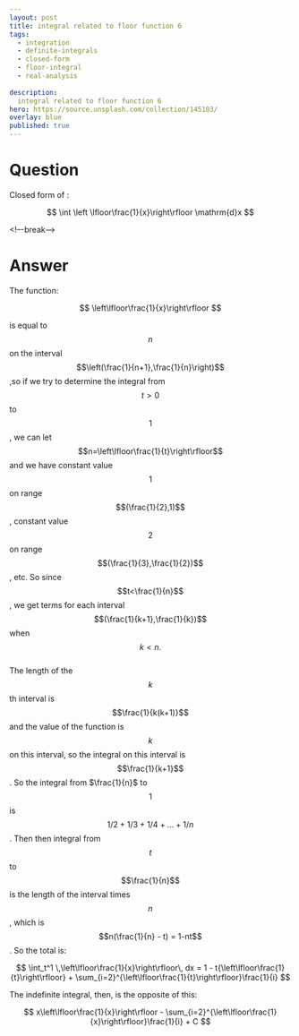 ```yaml
---
layout: post
title: integral related to floor function 6
tags:
  - integration   
  - definite-integrals
  - closed-form
  - floor-integral
  - real-analysis
  
description:  
  integral related to floor function 6
hero: https://source.unsplash.com/collection/145103/
overlay: blue
published: true
---
```



# Question

Closed form of :

$$
\int \left \lfloor\frac{1}{x}\right\rfloor \mathrm{d}x
$$


<!–-break-–>


# Answer

The function:

$$
\left\lfloor\frac{1}{x}\right\rfloor
$$

is equal to $$n$$ on the interval $$\left(\frac{1}{n+1},\frac{1}{n}\right)$$,so if we try to determine the 
integral from $$t>0$$ to $$1$$, we can let $$n=\left\lfloor\frac{1}{t}\right\rfloor$$ and we have constant
 value $$1$$ on range $$(\frac{1}{2},1)$$, constant value $$2$$ on range $$(\frac{1}{3},\frac{1}{2})$$, etc. 
 So since $$t<\frac{1}{n}$$, we get terms for each interval $$(\frac{1}{k+1},\frac{1}{k})$$ when $$k<n.$$  
 The length of the $$k$$th interval is $$\frac{1}{k(k+1)}$$ and the value of the function is $$k$$ on this 
 interval, so the integral on this interval is $$\frac{1}{k+1}$$.  So the integral from $\frac{1}{n}$ to $$1$$
 is $$1/2 + 1/3 + 1/4 + ... + 1/n$$.  Then then integral from $$t$$ to $$\frac{1}{n}$$ is the length of the 
 interval times $$n$$, which is $$n(\frac{1}{n} - t) = 1-nt$$.  So the total is:

$$
\int_t^1 \,\left\lfloor\frac{1}{x}\right\rfloor\, dx = 1 - t{\left\lfloor\frac{1}{t}\right\rfloor} + 
\sum_{i=2}^{\left\lfloor\frac{1}{t}\right\rfloor}\frac{1}{i}
$$

The indefinite integral, then, is the opposite of this:

$$
x\left\lfloor\frac{1}{x}\right\rfloor - \sum_{i=2}^{\left\lfloor\frac{1}{x}\right\rfloor}\frac{1}{i} + C
$$